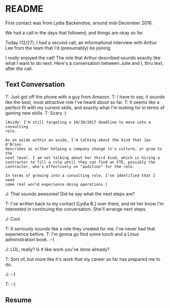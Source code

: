 # README

First contact was from Lydia Backenstoe, around mid-December 2016.

We had a call in the days that followed, and things are okay so far.

Today (12/27), I had a second call, an informational interview with Arthur Lee
from the team that I'd (presumably) be joining.

I *really* enjoyed the call! The role that Arthur described sounds exactly like
what I want to do next. Here's a conversation between Julie and I, thru text,
after the call.


## Text Conversation

T: Just got off the phone with a guy from Amazon.
T: I have to say, it sounds like the best, most attractive role I've heard about so far.
T: It seems like a perfect fit with my current skills, and exactly what I'm
    looking for in terms of gaining new skills.
T: Scary :)

    [Aside: I'm still targeting a 10/30/2017 deadline to move into a consulting
    role.

    As an aside within an aside, I'm talking about the kind that Jan O'Brien
    describes as either helping a company change it's culture, or grow to the
    next level. I am not talking about her third kind, which is hiring a
    contractor to fill a role until they can find an FTE, possibly the
    contractor, who's effectively on "audition" for the role.

    In terms of growing into a consulting role, I've identified that I need
    some real world experience doing operations.]

J: That sounds awesome! Did he say what the next steps are?

T: I've written back to my contact [Lydia B.] over there, and let her know I'm
    interested in continuing the conversation. She'll arrange next steps.

J: Cool

T: It seriously sounds like a role they created for me. I've never had that
    experience before.
T: I'm gonna go find some lunch and a Linux administration book. :-)

J: LOL, really? Is it like work you've done already?

T: Sort of, but more like it's work that my career so far has prepared me to do.

J: :-)

T: :-)


## Resume

